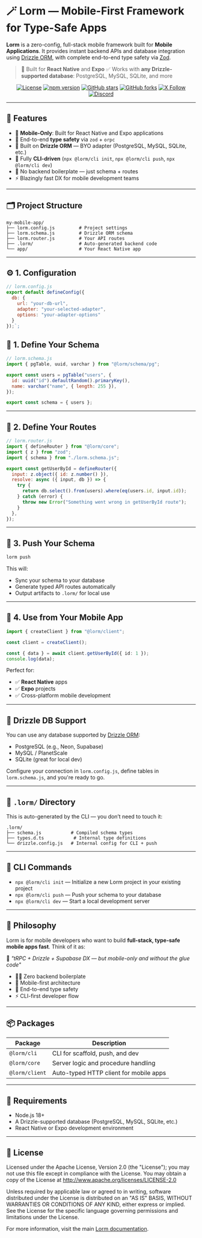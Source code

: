 # 🪄 Lorm — Mobile-First Framework for Type-Safe Apps

**Lorm** is a zero-config, full-stack mobile framework built for **Mobile Applications**. It provides instant backend APIs and database integration using [Drizzle ORM](https://orm.drizzle.team), with complete end-to-end type safety via [Zod](https://zod.dev).

> 📱 Built for **React Native** and **Expo**
> ✅ Works with **any Drizzle-supported database**: PostgreSQL, MySQL, SQLite, and more

<div align="center">

[![License](https://img.shields.io/badge/License-Apache%202.0-blue.svg)](https://opensource.org/licenses/Apache-2.0)
[![npm version](https://badge.fury.io/js/%40lorm%2Fcli.svg)](https://badge.fury.io/js/%40lorm%2Fcli)
[![GitHub stars](https://img.shields.io/github/stars/JohnClever/lorm?style=social)](https://github.com/JohnClever/lorm)
[![GitHub forks](https://img.shields.io/github/forks/JohnClever/lorm?style=social)](https://github.com/JohnClever/lorm/fork)
[![X Follow](https://img.shields.io/twitter/follow/jc_johnclever?style=social)](https://x.com/jc_johnclever)
[![Discord](https://img.shields.io/discord/eUCav29w?color=7289da&label=Discord&logo=discord&logoColor=white)](https://discord.gg/eUCav29w)

</div>

---

## 🚀 Features

- 📱 **Mobile-Only**: Built for React Native and Expo applications
- 🎯 End-to-end **type safety** via `zod` + `orpc`
- 🧪 Built on **Drizzle ORM** — BYO adapter (PostgreSQL, MySQL, SQLite, etc.)
- 🔧 Fully **CLI-driven** (`npx @lorm/cli init`, `npx @lorm/cli push`, `npx @lorm/cli dev`)
- 🚫 No backend boilerplate — just schema + routes
- ⚡️ Blazingly fast DX for mobile development teams

---

## 🗂️ Project Structure

```
my-mobile-app/
├── lorm.config.js         # Project settings
├── lorm.schema.js         # Drizzle ORM schema
├── lorm.router.js         # Your API routes
├── .lorm/                 # Auto-generated backend code
└── app/                   # Your React Native app
```

---

## ⚙️ 1. Configuration

```js
// lorm.config.js
export default defineConfig({
  db: {
    url: "your-db-url",
    adapter: "your-selected-adapter",
    options: "your-adapter-options"
  }
});`;
```

## 🧱 1. Define Your Schema

```js
// lorm.schema.js
import { pgTable, uuid, varchar } from "@lorm/schema/pg";

export const users = pgTable("users", {
  id: uuid("id").defaultRandom().primaryKey(),
  name: varchar("name", { length: 255 }),
});

export const schema = { users };
```

---

## 🔧 2. Define Your Routes

```js
// lorm.router.js
import { defineRouter } from "@lorm/core";
import { z } from "zod";
import { schema } from "./lorm.schema.js";

export const getUserById = defineRouter({
  input: z.object({ id: z.number() }),
  resolve: async ({ input, db }) => {
    try {
      return db.select().from(users).where(eq(users.id, input.id));
    } catch (error) {
      throw new Error("Something went wrong in getUserById route");
    }
  },
});
```

---

## 📡 3. Push Your Schema

```bash
lorm push
```

This will:

- Sync your schema to your database
- Generate typed API routes automatically
- Output artifacts to `.lorm/` for local use

---

## 📱 4. Use from Your Mobile App

```ts
import { createClient } from "@lorm/client";

const client = createClient();

const { data } = await client.getUserById({ id: 1 });
console.log(data);
```

Perfect for:

- ✅ **React Native** apps
- ✅ **Expo** projects
- ✅ Cross-platform mobile development

---

## 🔁 Drizzle DB Support

You can use any database supported by [Drizzle ORM](https://orm.drizzle.team/docs/overview):

- PostgreSQL (e.g., Neon, Supabase)
- MySQL / PlanetScale
- SQLite (great for local dev)

Configure your connection in `lorm.config.js`, define tables in `lorm.schema.js`, and you're ready to go.

---

## 📁 `.lorm/` Directory

This is auto-generated by the CLI — you don’t need to touch it:

```
.lorm/
├── schema.js           # Compiled schema types
├── types.d.ts           # Internal type definitions
└── drizzle.config.js   # Internal config for CLI + push
```

---

## 🚀 CLI Commands

- `npx @lorm/cli init` — Initialize a new Lorm project in your existing project
- `npx @lorm/cli push` — Push your schema to your database
- `npx @lorm/cli dev` — Start a local development server

---

## 🎯 Philosophy

Lorm is for mobile developers who want to build **full-stack, type-safe mobile apps fast**. Think of it as:

🧱 _"tRPC + Drizzle + Supabase DX — but mobile-only and without the glue code"_

- 🧘‍♀️ Zero backend boilerplate
- 📱 Mobile-first architecture
- 🔐 End-to-end type safety
- ⚡️ CLI-first developer flow

---

## 📦 Packages

| Package        | Description                            |
| -------------- | -------------------------------------- |
| `@lorm/cli`    | CLI for scaffold, push, and dev        |
| `@lorm/core`   | Server logic and procedure handling    |
| `@lorm/client` | Auto-typed HTTP client for mobile apps |

---

## 🧪 Requirements

- Node.js 18+
- A Drizzle-supported database (PostgreSQL, MySQL, SQLite, etc.)
- React Native or Expo development environment

---

## 📜 License

Licensed under the Apache License, Version 2.0 (the "License");
you may not use this file except in compliance with the License.
You may obtain a copy of the License at http://www.apache.org/licenses/LICENSE-2.0

Unless required by applicable law or agreed to in writing, software
distributed under the License is distributed on an "AS IS" BASIS,
WITHOUT WARRANTIES OR CONDITIONS OF ANY KIND, either express or implied.
See the License for the specific language governing permissions and
limitations under the License.

For more information, visit the main [Lorm documentation](https://github.com/JohnClever/lorm).
